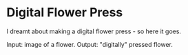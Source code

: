 # Digital Flower Press
I dreamt about making a digital flower press - so here it goes. 

Input: image of a flower. Output: "digitally" pressed flower.
